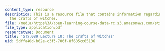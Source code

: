 ```yaml
---
content_type: resource
description: This is a resource file that contains information regarding lecture 10
  the crafts of witches.
file: /media/https%3A/open-learning-course-data-rc.s3.amazonaws.com/sts-089-technology-and-innovation-in-africa-fall-2014/5dffa40db62ec3f5706f8f685cc65136_MITSTS_089F14_Lecture10.pdf
file_type: application/pdf
resourcetype: Document
title: 'STS.089 Lecture 10: The Crafts of Witches'
uid: 5dffa40d-b62e-c3f5-706f-8f685cc65136
---
```

